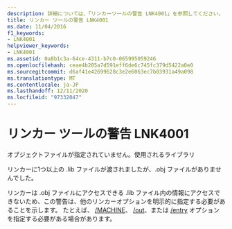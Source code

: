 ```yaml
---
description: 詳細については、「リンカーツールの警告 LNK4001」を参照してください。
title: リンカー ツールの警告 LNK4001
ms.date: 11/04/2016
f1_keywords:
- LNK4001
helpviewer_keywords:
- LNK4001
ms.assetid: 0a8b1c3a-64ce-4311-b7c0-065995059246
ms.openlocfilehash: ceae4b205a7d591eff6de6c745fc379d5422a0e0
ms.sourcegitcommit: d6af41e42699628c3e2e6063ec7b03931a49a098
ms.translationtype: MT
ms.contentlocale: ja-JP
ms.lasthandoff: 12/11/2020
ms.locfileid: "97332047"
---
```

# <a name="linker-tools-warning-lnk4001"></a>リンカー ツールの警告 LNK4001

オブジェクトファイルが指定されていません。使用されるライブラリ

リンカーに1つ以上の .lib ファイルが渡されましたが、.obj ファイルがありませんでした。

リンカーは .obj ファイルにアクセスできる .lib ファイル内の情報にアクセスできないため、この警告は、他のリンカーオプションを明示的に指定する必要があることを示します。 たとえば、 [/MACHINE](../../build/reference/machine-specify-target-platform.md)、 [/out](../../build/reference/out-output-file-name.md)、または [/entry](../../build/reference/entry-entry-point-symbol.md) オプションを指定する必要がある場合があります。
